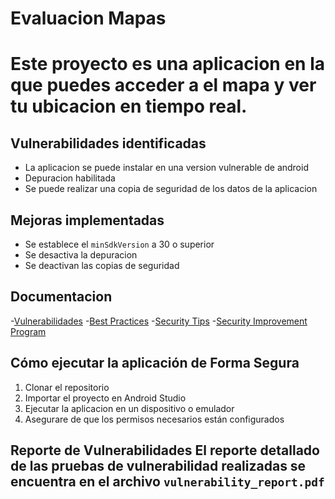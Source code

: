 # Evaluacion Mapas

# Este proyecto es una aplicacion en la que puedes acceder a el mapa y ver tu ubicacion en tiempo real.

## Vulnerabilidades identificadas
- La aplicacion se puede instalar en una version vulnerable de android
- Depuracion habilitada
- Se puede realizar una copia de seguridad de los datos de la aplicacion


## Mejoras implementadas
- Se establece el `minSdkVersion` a 30 o superior
- Se desactiva la depuracion
- Se deactivan las copias de seguridad

## Documentacion
-[Vulnerabilidades](vulnerabilities.md)
-[Best Practices](best_practices.md)
-[Security Tips](security_tips.md)
-[Security Improvement Program](security_improvement_program.md)

## Cómo ejecutar la aplicación de Forma Segura
1. Clonar el repositorio
2. Importar el proyecto en Android Studio
3. Ejecutar la aplicacion en un dispositivo o emulador
4. Asegurare de que los permisos necesarios están configurados

## Reporte de Vulnerabilidades El reporte detallado de las pruebas de vulnerabilidad realizadas se encuentra en el archivo `vulnerability_report.pdf`
